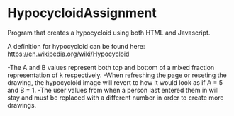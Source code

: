 # HypocycloidAssignment
Program that creates a hypocycloid using both HTML and Javascript.

A definition for hypocycloid can be found here: https://en.wikipedia.org/wiki/Hypocycloid


-The A and B values represent both top and bottom of a mixed fraction representation of k respectively.
-When refreshing the page or reseting the drawing, the hypocycloid image will revert to how it would look as if A = 5 and B = 1. 
-The user values from when a person last entered them in will stay and must be replaced with a different number in order to create more drawings.
